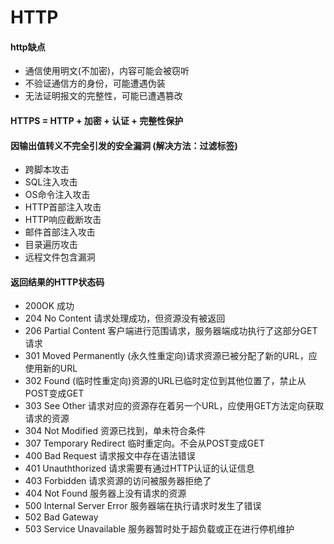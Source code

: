 HTTP
==========

#### http缺点

* 通信使用明文(不加密)，内容可能会被窃听
* 不验证通信方的身份，可能遭遇伪装
* 无法证明报文的完整性，可能已遭遇篡改

#### HTTPS = HTTP + 加密 + 认证 + 完整性保护

#### 因输出值转义不完全引发的安全漏洞 (解决方法：过滤标签)

* 跨脚本攻击
* SQL注入攻击
* OS命令注入攻击
* HTTP首部注入攻击
* HTTP响应截断攻击
* 邮件首部注入攻击
* 目录遍历攻击
* 远程文件包含漏洞

#### 返回结果的HTTP状态码

* 200OK 成功 
* 204 No Content 请求处理成功，但资源没有被返回
* 206 Partial Content 客户端进行范围请求，服务器端成功执行了这部分GET请求
* 301 Moved Permanently (永久性重定向)请求资源已被分配了新的URL，应使用新的URL
* 302 Found (临时性重定向)资源的URL已临时定位到其他位置了，禁止从POST变成GET
* 303 See Other 请求对应的资源存在着另一个URL，应使用GET方法定向获取请求的资源
* 304 Not Modified 资源已找到，单未符合条件
* 307 Temporary Redirect 临时重定向。不会从POST变成GET
* 400 Bad Request 请求报文中存在语法错误
* 401 Unauththorized 请求需要有通过HTTP认证的认证信息
* 403 Forbidden 请求资源的访问被服务器拒绝了
* 404 Not Found 服务器上没有请求的资源
* 500 Internal Server Error 服务器端在执行请求时发生了错误
* 502 Bad Gateway 
* 503 Service Unavailable 服务器暂时处于超负载或正在进行停机维护
